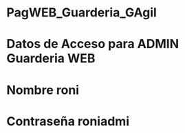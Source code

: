 # PagWEB_Guarderia_GAgil
# Datos de Acceso para ADMIN Guarderia WEB

# Nombre roni
# Contraseña roniadmi
